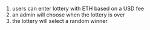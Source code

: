 1. users can enter lottery with ETH based on a USD fee
2. an admin will choose when the lottery is over
3. the lottery will select a random winner